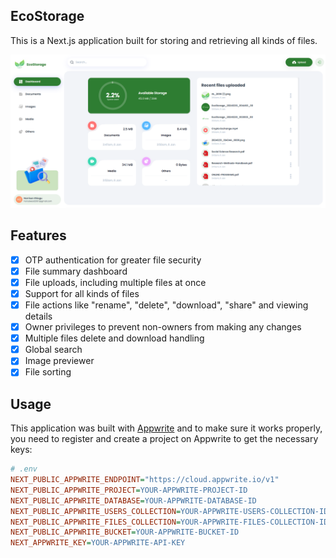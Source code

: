 ## EcoStorage

This is a Next.js application built for storing and retrieving all kinds of files.

![EcoStorage](/public/assets/images/thumbnail.png)

## Features

-   [x] OTP authentication for greater file security
-   [x] File summary dashboard
-   [x] File uploads, including multiple files at once
-   [x] Support for all kinds of files
-   [x] File actions like "rename", "delete", "download", "share" and viewing details
-   [x] Owner privileges to prevent non-owners from making any changes
-   [x] Multiple files delete and download handling
-   [x] Global search
-   [x] Image previewer
-   [x] File sorting

## Usage

This application was built with [Appwrite](https://appwrite.io) and to make sure it works properly, you need to register and create a project on Appwrite to get the necessary keys:

```ini
# .env
NEXT_PUBLIC_APPWRITE_ENDPOINT="https://cloud.appwrite.io/v1"
NEXT_PUBLIC_APPWRITE_PROJECT=YOUR-APPWRITE-PROJECT-ID
NEXT_PUBLIC_APPWRITE_DATABASE=YOUR-APPWRITE-DATABASE-ID
NEXT_PUBLIC_APPWRITE_USERS_COLLECTION=YOUR-APPWRITE-USERS-COLLECTION-ID
NEXT_PUBLIC_APPWRITE_FILES_COLLECTION=YOUR-APPWRITE-FILES-COLLECTION-ID
NEXT_PUBLIC_APPWRITE_BUCKET=YOUR-APPWRITE-BUCKET-ID
NEXT_APPWRITE_KEY=YOUR-APPWRITE-API-KEY